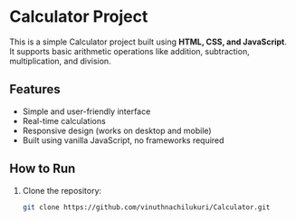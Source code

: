 # Calculator Project

This is a simple Calculator project built using **HTML, CSS, and JavaScript**.  
It supports basic arithmetic operations like addition, subtraction, multiplication, and division.

## Features

- Simple and user-friendly interface
- Real-time calculations
- Responsive design (works on desktop and mobile)
- Built using vanilla JavaScript, no frameworks required

## How to Run

1. Clone the repository:
   ```bash
   git clone https://github.com/vinuthnachilukuri/Calculator.git
   ```
